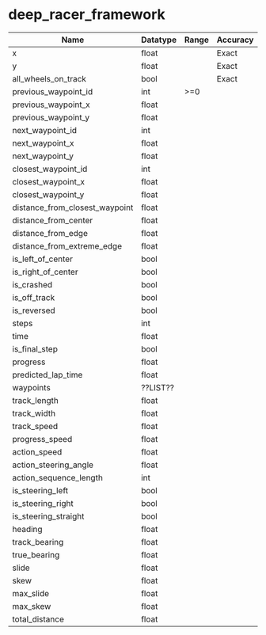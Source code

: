 # deep_racer_framework

| Name | Datatype | Range | Accuracy | Units | AWS Param |
| ---- | -------- | ----- | -------- | ----- | --------- |
| x | float | | Exact | Meters | x |
| y | float | | Exact | Meters | y |
| all_wheels_on_track | bool | | Exact | | all_wheels_on_track |
| previous_waypoint_id | int | \>=0 |
| previous_waypoint_x | float       |
| previous_waypoint_y | float       |
| next_waypoint_id | int |
| next_waypoint_x | float       |
| next_waypoint_y | float       |
| closest_waypoint_id | int |
| closest_waypoint_x | float       |
| closest_waypoint_y | float       |
| distance_from_closest_waypoint | float       |
| distance_from_center | float       |
| distance_from_edge | float       |
| distance_from_extreme_edge | float       |
| is_left_of_center | bool |
| is_right_of_center | bool |
| is_crashed | bool |
| is_off_track | bool |
| is_reversed | bool |
| steps | int |
| time | float |
| is_final_step | bool |
| progress | float |
| predicted_lap_time | float |
| waypoints | ??LIST?? |
| track_length | float |
| track_width | float |
| track_speed | float |
| progress_speed | float |
| action_speed | float |
| action_steering_angle | float |
| action_sequence_length | int |
| is_steering_left | bool |
| is_steering_right | bool |
| is_steering_straight | bool |
| heading | float |
| track_bearing | float |
| true_bearing | float |
| slide | float |
| skew | float |
| max_slide | float |
| max_skew | float |
| total_distance | float |

